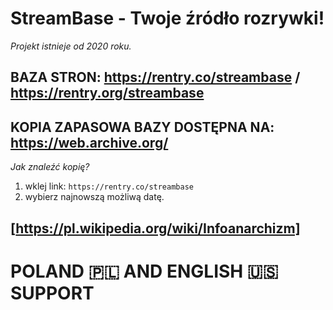 # StreamBase - Twoje źródło rozrywki!
*Projekt istnieje od 2020 roku.*
## BAZA STRON: https://rentry.co/streambase / https://rentry.org/streambase
## KOPIA ZAPASOWA BAZY DOSTĘPNA NA: https://web.archive.org/
*Jak znaleźć kopię?*
1. wklej link: `https://rentry.co/streambase`
2. wybierz najnowszą możliwą datę. 
## [https://pl.wikipedia.org/wiki/Infoanarchizm]
# POLAND 🇵🇱 AND ENGLISH 🇺🇸 SUPPORT 
